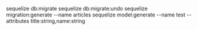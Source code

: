 sequelize db:migrate
sequelize db:migrate:undo
sequelize migration:generate --name articles
sequelize model:generate --name test --attributes title:string,name:string